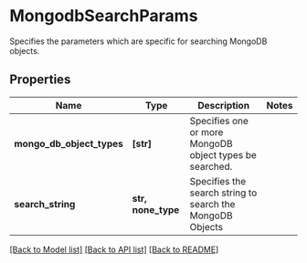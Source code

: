 # MongodbSearchParams

Specifies the parameters which are specific for searching MongoDB objects.

## Properties
Name | Type | Description | Notes
------------ | ------------- | ------------- | -------------
**mongo_db_object_types** | **[str]** | Specifies one or more MongoDB object types be searched. | 
**search_string** | **str, none_type** | Specifies the search string to search the MongoDB Objects | 

[[Back to Model list]](../README.md#documentation-for-models) [[Back to API list]](../README.md#documentation-for-api-endpoints) [[Back to README]](../README.md)



